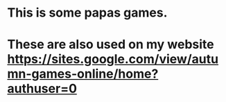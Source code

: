 # This is some papas games.
# These are also used on my website https://sites.google.com/view/autumn-games-online/home?authuser=0

